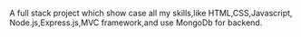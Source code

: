 A full stack project which show case all my skills,like HTML,CSS,Javascript, Node.js,Express.js,MVC framework,and use MongoDb for backend.
